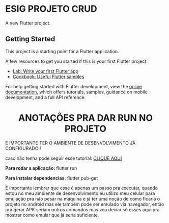 # ESIG PROJETO CRUD

A new Flutter project.

## Getting Started

This project is a starting point for a Flutter application.

A few resources to get you started if this is your first Flutter project:

- [Lab: Write your first Flutter app](https://docs.flutter.dev/get-started/codelab)
- [Cookbook: Useful Flutter samples](https://docs.flutter.dev/cookbook)

For help getting started with Flutter development, view the
[online documentation](https://docs.flutter.dev/), which offers tutorials,
samples, guidance on mobile development, and a full API reference.

<h1 align="center"> ANOTAÇÕES PRA DAR RUN NO PROJETO </h1>
<p>É IMPORTANTE TER O AMBIENTE DE DESENVOLVIMENTO JÁ CONFIGURADO!!</p>
<p>caso não tenha pode seguir esse tutorial: <a href="https://www.youtube.com/watch?v=3ak62FKfmUk">CLIQUE AQUI</a></p>

<p><b>Para rodar a aplicação:</b> flutter run</p>
<p><b>Para instalar dependencias:</b> flutter pub-get</p>
<p>É importante lembrar que esse é apenas um passo pra executar, quando estou no meu ambiente de desenvolvimento eu utilizo meu celular para emulação pra não pesar na máquina e já ter uma noção de como ficaria o projeto no android mas ele também pode ser emulado via navegador, então pra gerar APK seriam outros comandos mas vou deixar só esses aqui pra mostrar como emular que já seria suficiente.</p>
